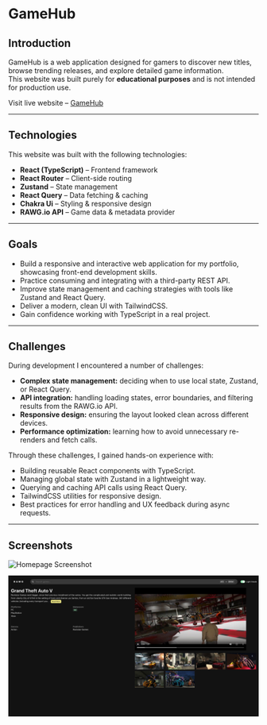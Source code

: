 # GameHub

## Introduction

GameHub is a web application designed for gamers to discover new titles, browse trending releases, and explore detailed game information.  
This website was built purely for **educational purposes** and is not intended for production use.

Visit live website – [GameHub](https://game-hub-lyart-psi.vercel.app)

---

## Technologies

This website was built with the following technologies:

- **React (TypeScript)** – Frontend framework
- **React Router** – Client-side routing
- **Zustand** – State management
- **React Query** – Data fetching & caching
- **Chakra Ui** – Styling & responsive design
- **RAWG.io API** – Game data & metadata provider

---

## Goals

- Build a responsive and interactive web application for my portfolio, showcasing front-end development skills.
- Practice consuming and integrating with a third-party REST API.
- Improve state management and caching strategies with tools like Zustand and React Query.
- Deliver a modern, clean UI with TailwindCSS.
- Gain confidence working with TypeScript in a real project.

---

## Challenges

During development I encountered a number of challenges:

- **Complex state management:** deciding when to use local state, Zustand, or React Query.
- **API integration:** handling loading states, error boundaries, and filtering results from the RAWG.io API.
- **Responsive design:** ensuring the layout looked clean across different devices.
- **Performance optimization:** learning how to avoid unnecessary re-renders and fetch calls.

Through these challenges, I gained hands-on experience with:

- Building reusable React components with TypeScript.
- Managing global state with Zustand in a lightweight way.
- Querying and caching API calls using React Query.
- TailwindCSS utilities for responsive design.
- Best practices for error handling and UX feedback during async requests.

---

## Screenshots

![Homepage Screenshot](./src/assets/screenshots/gamehub-screen-1.png)

![Game Details Screenshot](./src/assets/screenshots/gamehub-screen-2.png)
